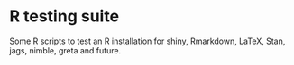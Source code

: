 # R testing suite

Some R scripts to test an R installation for shiny, Rmarkdown, LaTeX, Stan, jags, nimble, greta and future.

